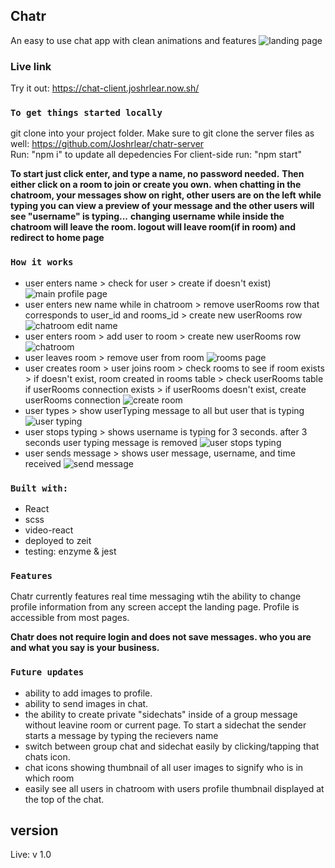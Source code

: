 ## Chatr

An easy to use chat app with clean animations and features
![landing page](src/images/landing-page.png)

### Live link
Try it out: https://chat-client.joshrlear.now.sh/

### `To get things started locally`

git clone into your project folder. Make sure to git clone the server files as well: https://github.com/Joshrlear/chatr-server<br>
Run: "npm i" to update all depedencies
For client-side run: "npm start"

**To start just click enter, and type a name, no password needed.**
**Then either click on a room to join or create you own.**
**when chatting in the chatroom, your messages show on right, other users are on the left**
**while typing you can view a preview of your message and the other users will see "username" is typing...**
**changing username while inside the chatroom will leave the room. logout will leave room(if in room) and redirect to home page**

### `How it works`

- user enters name > check for user > create if doesn't exist)
![main profile page](src/images/main-profile-page.png)
- user enters new name while in chatroom > remove userRooms row that corresponds to user_id and rooms_id > create new userRooms row
![chatroom edit name](src/images/chatroom-new-name.png)
- user enters room > add user to room > create new userRooms row
![chatroom](src/images/profile-overlay.png)
- user leaves room > remove user from room
![rooms page](src/images/rooms-page.png)
- user creates room > user joins room > check rooms to see if room exists > if doesn't exist, room created in rooms table > check userRooms table if userRooms connection exists > if userRooms doesn't exist, create userRooms connection
![create room](src/images/create-room.png)
- user types > show userTyping message to all but user that is typing
![user typing](src/images/user-typing.png)
- user stops typing > shows username is typing for 3 seconds. after 3 seconds user typing message is removed
![user stops typing](src/images/message-preview.png)
- user sends message > shows user message, username, and time received
![send message](src/images/word-wrap.png)

### `Built with:`

- React
- scss
- video-react
- deployed to zeit
- testing: enzyme & jest

### `Features`

Chatr currently features real time messaging wtih the ability to 
change profile information from any screen accept the landing page.
Profile is accessible from most pages.

**Chatr does not require login and does not save messages. who you are**
**and what you say is your business.**

### `Future updates`

- ability to add images to profile.
- ability to send images in chat.
- the ability to create private "sidechats" inside of a group message without leavine room or current page.
To start a sidechat the sender starts a message by typing the recievers name
- switch between group chat and sidechat easily by clicking/tapping that chats icon.
- chat icons showing thumbnail of all user images to signify who is in which room
- easily see all users in chatroom with users profile thumbnail displayed at the top
of the chat.

## version

Live: v 1.0